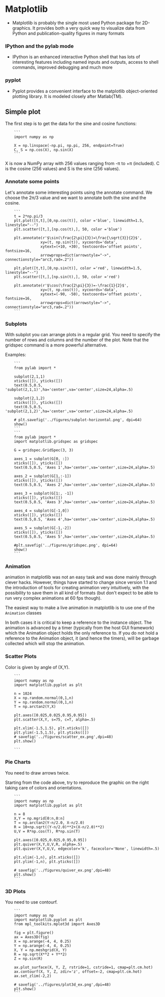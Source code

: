 # Matplotlib

- Matplotlib is probably the single most used Python package for 2D-graphics. It provides both a very quick way to visualize data from Python and publication-quality figures in many formats

### IPython and the pylab mode

- IPython is an enhanced interactive Python shell that has lots of interesting features including named inputs and outputs, access to shell commands, improved debugging and much more

### pyplot

- Pyplot provides a convenient interface to the matplotlib object-oriented plotting library. It is modeled closely after Matlab(TM).

## Simple plot

The first step is to get the data for the sine and cosine functions:

        ```
        import numpy as np

        X = np.linspace(-np.pi, np.pi, 256, endpoint=True)
        C, S = np.cos(X), np.sin(X)
        ```

X is now a NumPy array with 256 values ranging from -π to +π (included). C is the cosine (256 values) and S is the sine (256 values).

### Annotate some points

Let's annotate some interesting points using the annotate command. We choose the 2π/3 value and we want to annotate both the sine and the cosine.

        ```
        t = 2*np.pi/3
        plt.plot([t,t],[0,np.cos(t)], color ='blue', linewidth=1.5, linestyle="--")
        plt.scatter([t,],[np.cos(t),], 50, color ='blue')

        plt.annotate(r'$\sin(\frac{2\pi}{3})=\frac{\sqrt{3}}{2}$',
                    xy=(t, np.sin(t)), xycoords='data',
                    xytext=(+10, +30), textcoords='offset points', fontsize=16,
                    arrowprops=dict(arrowstyle="->", connectionstyle="arc3,rad=.2"))

        plt.plot([t,t],[0,np.sin(t)], color ='red', linewidth=1.5, linestyle="--")
        plt.scatter([t,],[np.sin(t),], 50, color ='red')

        plt.annotate(r'$\cos(\frac{2\pi}{3})=-\frac{1}{2}$',
                    xy=(t, np.cos(t)), xycoords='data',
                    xytext=(-90, -50), textcoords='offset points', fontsize=16,
                    arrowprops=dict(arrowstyle="->", connectionstyle="arc3,rad=.2"))
        ```

### Subplots

With subplot you can arrange plots in a regular grid. You need to specify the number of rows and columns and the number of the plot. Note that the gridspec command is a more powerful alternative.

Examples:

        ```
        from pylab import *

        subplot(2,1,1)
        xticks([]), yticks([])
        text(0.5,0.5, 'subplot(2,1,1)',ha='center',va='center',size=24,alpha=.5)

        subplot(2,1,2)
        xticks([]), yticks([])
        text(0.5,0.5, 'subplot(2,1,2)',ha='center',va='center',size=24,alpha=.5)

        # plt.savefig('../figures/subplot-horizontal.png', dpi=64)
        show()
        ```
        ```
        from pylab import *
        import matplotlib.gridspec as gridspec

        G = gridspec.GridSpec(3, 3)

        axes_1 = subplot(G[0, :])
        xticks([]), yticks([])
        text(0.5,0.5, 'Axes 1',ha='center',va='center',size=24,alpha=.5)

        axes_2 = subplot(G[1,:-1])
        xticks([]), yticks([])
        text(0.5,0.5, 'Axes 2',ha='center',va='center',size=24,alpha=.5)

        axes_3 = subplot(G[1:, -1])
        xticks([]), yticks([])
        text(0.5,0.5, 'Axes 3',ha='center',va='center',size=24,alpha=.5)

        axes_4 = subplot(G[-1,0])
        xticks([]), yticks([])
        text(0.5,0.5, 'Axes 4',ha='center',va='center',size=24,alpha=.5)

        axes_5 = subplot(G[-1,-2])
        xticks([]), yticks([])
        text(0.5,0.5, 'Axes 5',ha='center',va='center',size=24,alpha=.5)

        #plt.savefig('../figures/gridspec.png', dpi=64)
        show()
        ```

### Animation

animation in matplotlib was not an easy task and was done mainly through clever hacks. However, things have started to change since version 1.1 and the introduction of tools for creating animation very intuitively, with the possibility to save them in all kind of formats (but don't expect to be able to run very complex animations at 60 fps though).

The easiest way to make a live animation in matplotlib is to use one of the `Animation` classes

In both cases it is critical to keep a reference to the instance object. The animation is advanced by a timer (typically from the host GUI framework) which the Animation object holds the only reference to. If you do not hold a reference to the Animation object, it (and hence the timers), will be garbage collected which will stop the animation.

### Scatter Plots

Color is given by angle of (X,Y).

        ```
        import numpy as np
        import matplotlib.pyplot as plt

        n = 1024
        X = np.random.normal(0,1,n)
        Y = np.random.normal(0,1,n)
        T = np.arctan2(Y,X)

        plt.axes([0.025,0.025,0.95,0.95])
        plt.scatter(X,Y, s=75, c=T, alpha=.5)

        plt.xlim(-1.5,1.5), plt.xticks([])
        plt.ylim(-1.5,1.5), plt.yticks([])
        # savefig('../figures/scatter_ex.png',dpi=48)
        plt.show()

        ```

### Pie Charts

You need to draw arrows twice.

Starting from the code above, try to reproduce the graphic on the right taking care of colors and orientations.

        ```
        import numpy as np
        import matplotlib.pyplot as plt

        n = 8
        X,Y = np.mgrid[0:n,0:n]
        T = np.arctan2(Y-n/2.0, X-n/2.0)
        R = 10+np.sqrt((Y-n/2.0)**2+(X-n/2.0)**2)
        U,V = R*np.cos(T), R*np.sin(T)

        plt.axes([0.025,0.025,0.95,0.95])
        plt.quiver(X,Y,U,V,R, alpha=.5)
        plt.quiver(X,Y,U,V, edgecolor='k', facecolor='None', linewidth=.5)

        plt.xlim(-1,n), plt.xticks([])
        plt.ylim(-1,n), plt.yticks([])

        # savefig('../figures/quiver_ex.png',dpi=48)
        plt.show()
        ```

### 3D Plots

You need to use contourf.

        ```
        import numpy as np
        import matplotlib.pyplot as plt
        from mpl_toolkits.mplot3d import Axes3D

        fig = plt.figure()
        ax = Axes3D(fig)
        X = np.arange(-4, 4, 0.25)
        Y = np.arange(-4, 4, 0.25)
        X, Y = np.meshgrid(X, Y)
        R = np.sqrt(X**2 + Y**2)
        Z = np.sin(R)

        ax.plot_surface(X, Y, Z, rstride=1, cstride=1, cmap=plt.cm.hot)
        ax.contourf(X, Y, Z, zdir='z', offset=-2, cmap=plt.cm.hot)
        ax.set_zlim(-2,2)

        # savefig('../figures/plot3d_ex.png',dpi=48)
        plt.show()
        ```